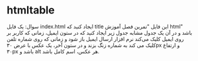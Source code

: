# htmltable
سوال:
یک فایل index.html ایجاد کنید که title این فایل "تمرین فصل آموزش html" باشد و در آن یک جدول مشابه جدول زیر ایجاد کنید که در ستون ایمیل، زمانی که کاربر بر روی ایمیل کلیک می‌کند نرم افزار ارسال ایمیل باز شود و زمانی که روی شماره تلفن کلیک می کند به شماره زنگ بزند و در ستون آخر، یک عکس با عرض ۳۰px و ارتفاع ۳۰px باشد و alt هر عکس، اسم کامل باشد.
